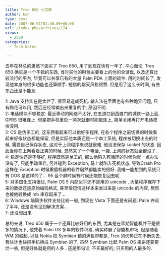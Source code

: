 ```yaml
---
title: Treo 650 七宗罪
author: kxn
type: post
date: 2007-06-01T03:30:09+00:00
url: /index.php/archives/174
views:
  - 2580
categories:
  - Tech Notes

---
```

去年在林总的蛊惑下面买了 Treo 650, 用了到现在快有一年了, 平心而论, Treo 650 确实是一个不错的东西, 当时买他的时候主要看上的他的全键盘, 以及还算比较流行的平台, 毕竟可以共享已有的大量 Palm PDA 上面的软件. 用的时间长了, 发现他本身的很多功能也还算顺手. 短信的聊天风格很赞. 但是用了这么长时间, 有些东西还是不能忍.

1: Java 支持实在是太烂了. 很容易造成死机. 输入法在里面也有各种诡异问题, 只有梅花可以用, 然后还经常输出来重复的字, 原因不明.  
2: 电话模块不够稳定: 最近移动的网络不太好, 在五道口到西直门的城铁一路上面, GPRS 很难连上. 但是把手机重启一两次就很可能能连上, 简单关闭再打开电话模块没用.  
3: OS 是伪多工的, 这东西看起来可以跑好多程序, 在各个程序之前切换的时候看起来好像状态都能保留, 但是实际他本质还是一个单工系统, 程序被切换出去的时候, 需要自己保存状态, 这对于上网程序来说就很难, 他没法保存 socket 的状态. 因此当你在上网看着正爽的时候, 忽然来了一个电话, 一接, 上网的状态就全都没了..  
4: 稳定性还是不够好, 程序既然是单工的, 那么他陷入死循环的时候你就一点办法没有了, 只能手动重启, 另外碰到 Exception, 马上就陷入死机状态, 导致Crash Pro 这样在 Exception 时候重启机器的软件居然都能卖的很好. 我唯一能想到的系统只有 DOS 是这样的了... 95 蓝个屏时候有时候还能恢复回去呢.  
5: 对多国化支持很烂, Palm OS 5 内部似乎还不是用的 unicode , 大量程序保存下来的数据还是原始编码格式, 甚至像短信这样本来发过来是 unicode 的内容, 居然也被他转换成 mb 串存起来了...  
6: Windows 端同步软件支持比较一般, 到现在 Vista 下面还是有问题. Palm 许诺了半年, 还是没有见到解决方案...  
7: 还没想出来

总的来说, Treo 650 属于一个还算比较好用的东西, 尤其是在早期智能机并不是很多的情况下, 他凭着 Palm OS 多年的软件积累, 确实称霸了智能机市场, 但是随着 WM 的崛起, 以及 Nokia 把 Symbian 铺的满世界都是, Treo 的优势正在不断失去. 我估计也快把手机换成 Symbian 的了, 虽然 Symbian 比起 Palm OS 来讲还要更烂一些, 但是好处就是用的人多 . 还是那句话, 不买最好的, 只买用的人最多的.